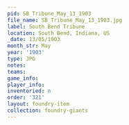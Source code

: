 ```yaml
---
pid: SB_Tribune_May_13_1903
file_name: SB_Tribune_May_13_1903.jpg
label: South Bend Tribune
location: South Bend, Indiana, US
_date: 13/05/1903
month_str: May
year: '1903'
type: JPG
notes: 
teams: 
game_info: 
player_info: 
inventoried: n
order: '321'
layout: foundry-item
collection: foundry-giants
---
```


